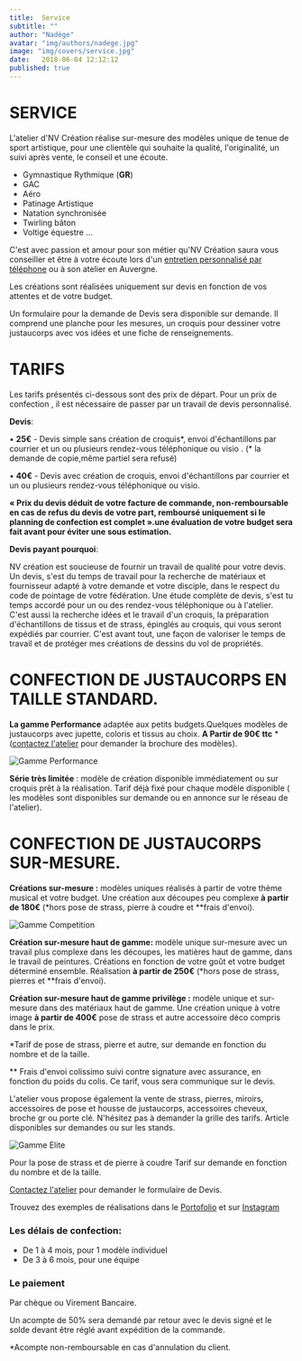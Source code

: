 ```yaml
---
title:  Service
subtitle: ""
author: "Nadège"
avatar: "img/authors/nadege.jpg"
image: "img/covers/service.jpg"
date:   2018-06-04 12:12:12
published: true
---
```


SERVICE
====
 
 
L'atelier d'NV Création réalise sur-mesure des modèles unique de tenue de sport artistique, pour une clientèle qui souhaite la qualité, l'originalité, un suivi après vente, le conseil et une écoute.

 
* Gymnastique Rythmique (**GR**)
* GAC
* Aéro
* Patinage Artistique
* Natation synchronisée
* Twirling bâton 
* Voltige équestre ...
 
C'est avec passion et amour pour son métier qu'NV Création saura vous conseiller et être à votre écoute lors d'un [entretien personnalisé par téléphone](/#/2018/06/02/contacts) ou à son atelier en Auvergne.
 
Les créations sont réalisées uniquement sur devis en fonction de vos attentes et de votre budget.

Un formulaire pour la demande de Devis sera disponible sur demande. Il comprend une planche pour les mesures, un croquis pour dessiner votre justaucorps avec vos idées et une fiche de renseignements.
 
TARIFS
==



  Les tarifs présentés ci-dessous sont des prix de départ. Pour un prix de confection , il est nécessaire de passer par un travail de devis personnalisé.
  
**Devis**:

 
• **25€** - Devis simple sans création de croquis*, envoi d'échantillons par courrier et un ou
plusieurs rendez-vous téléphonique ou visio . (* la demande de copie,même partiel sera refusé)

• **40€** - Devis avec création de croquis, envoi d'échantillons par courrier et un ou plusieurs
rendez-vous téléphonique ou visio.

**« Prix du devis déduit de votre facture de commande, non-remboursable en cas de refus du devis de votre part, remboursé uniquement si le planning de confection est complet ».une évaluation de votre budget sera fait avant pour éviter une sous estimation.**
 
 **Devis payant pourquoi**:
 
NV création est soucieuse de fournir un travail de qualité pour votre devis. Un devis, s'est du temps de travail pour la recherche de matériaux et fournisseur adapté à votre demande et votre disciple, dans le respect du code de pointage de votre fédération.
Une étude complète de devis, s'est tu temps accordé pour un ou des rendez-vous téléphonique ou à l'atelier. C'est aussi la recherche idées et le travail d'un croquis, la préparation d'échantillons de tissus et de strass, épinglés au croquis, qui vous seront expédiés par courrier.
C'est avant tout, une façon de valoriser le temps de travail et de protéger mes créations de dessins du vol de propriétés.
 
 
CONFECTION DE JUSTAUCORPS EN TAILLE STANDARD.
====

 
**La gamme Performance** adaptée aux petits budgets.Quelques modèles de justaucorps avec jupette, coloris et tissus au choix.  **A Partir de 90€ ttc** * ([contactez l'atelier](/#/2018/06/02/contacts) pour demander la brochure des modèles).

![Gamme Performance](img/gammes/gamme-performance.jpg)

**Série très limitée** : modèle de création disponible immédiatement ou sur croquis prêt à la réalisation. Tarif déjà fixé pour chaque modèle disponible ( les modèles sont disponibles sur demande ou en annonce sur le réseau de l'atelier).

CONFECTION DE JUSTAUCORPS SUR-MESURE.
====

**Créations sur-mesure :** modèles uniques réalisés à partir de votre thème musical et votre budget. Une création aux découpes peu complexe **à partir de 180€** (*hors pose de strass, pierre à coudre et **frais d'envoi).

![Gamme Competition](img/gammes/gamme-competition.jpg)

**Création sur-mesure haut de gamme:** modèle unique sur-mesure avec un travail plus complexe dans les découpes, les matières haut de gamme, dans le travail de peintures. Créations en fonction de votre goût et votre budget déterminé ensemble. Réalisation **à partir de 250€** (*hors pose de strass, pierres et **frais d'envoi).

**Création sur-mesure haut de gamme privilège :** modèle unique et sur-mesure dans des matériaux haut de gamme. Une création unique à votre image **à partir de 400€** pose de strass et autre accessoire déco compris dans le prix.

  *Tarif de pose de strass, pierre et autre, sur demande en fonction du nombre et de la taille.
  
 ** Frais d'envoi colissimo suivi contre signature avec assurance, en fonction du poids du colis. Ce tarif, vous sera communique sur le devis.

L'atelier vous propose également la vente de strass, pierres, miroirs, accessoires de pose et housse de justaucorps, accessoires cheveux, broche gr ou porte clé. N'hésitez pas à demander la grille des tarifs. Article disponibles sur demandes ou sur les stands.

 
![Gamme Elite](img/gammes/gamme-elite.jpg)
 

 
Pour la pose de strass et de pierre à coudre Tarif  sur demande en fonction du nombre et de la taille.

 
[Contactez l'atelier](/#/2018/06/02/contacts) pour demander le formulaire de Devis.
 

 
 
Trouvez des exemples de réalisations dans le [Portofolio](/#/2018/06/03/portofolio) et sur [Instagram](https://www.instagram.com/atelier.nvcreation)

 
### Les délais de confection:
 
* De 1 à 4 mois, pour 1 modèle individuel
* De 3 à 6 mois, pour une équipe
 
### Le paiement
 
Par chèque ou Virement Bancaire.
 
Un acompte de 50% sera demandé par retour avec le devis signé et le solde devant être réglé avant expédition de la commande.

 *Acompte non-remboursable en cas d'annulation du client.
 
 
